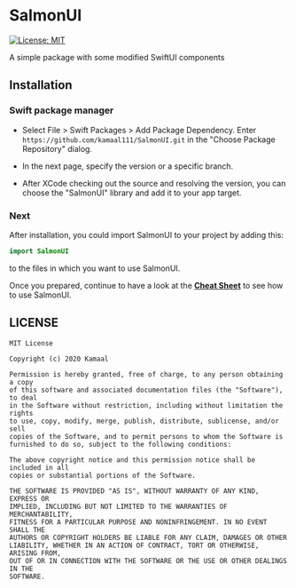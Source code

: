 # SalmonUI

[![License: MIT](https://img.shields.io/badge/License-MIT-yellow.svg)](./LICENSE)

A simple package with some modified SwiftUI components

## Installation

### Swift package manager

- Select File > Swift Packages > Add Package Dependency. Enter `https://github.com/kamaal111/SalmonUI.git` in the "Choose Package Repository" dialog.

- In the next page, specify the version or a specific branch.

- After XCode checking out the source and resolving the version, you can choose the "SalmonUI" library and add it to your app target.

### Next

After installation, you could import SalmonUI to your project by adding this:

```Swift
import SalmonUI
```

to the files in which you want to use SalmonUI.

Once you prepared, continue to have a look at the [**Cheat Sheet**](./docs/cheat_sheet.md) to see how to use SalmonUI.

## LICENSE

```
MIT License

Copyright (c) 2020 Kamaal

Permission is hereby granted, free of charge, to any person obtaining a copy
of this software and associated documentation files (the "Software"), to deal
in the Software without restriction, including without limitation the rights
to use, copy, modify, merge, publish, distribute, sublicense, and/or sell
copies of the Software, and to permit persons to whom the Software is
furnished to do so, subject to the following conditions:

The above copyright notice and this permission notice shall be included in all
copies or substantial portions of the Software.

THE SOFTWARE IS PROVIDED "AS IS", WITHOUT WARRANTY OF ANY KIND, EXPRESS OR
IMPLIED, INCLUDING BUT NOT LIMITED TO THE WARRANTIES OF MERCHANTABILITY,
FITNESS FOR A PARTICULAR PURPOSE AND NONINFRINGEMENT. IN NO EVENT SHALL THE
AUTHORS OR COPYRIGHT HOLDERS BE LIABLE FOR ANY CLAIM, DAMAGES OR OTHER
LIABILITY, WHETHER IN AN ACTION OF CONTRACT, TORT OR OTHERWISE, ARISING FROM,
OUT OF OR IN CONNECTION WITH THE SOFTWARE OR THE USE OR OTHER DEALINGS IN THE
SOFTWARE.

```
